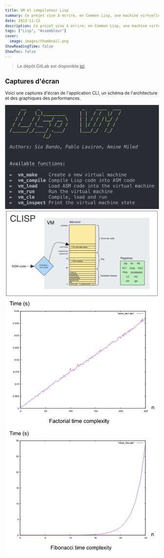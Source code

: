 ```yaml
---
title: VM et compilateur Lisp
summary: Ce projet vise à écrire, en Common Lisp, une machine virtuelle à registres capable d'exécuter des instructions assembleur, ainsi qu'un compilateur de Lisp vers ce langage d'assembleur. Des tests unitaires ainsi que des tests de performances ont été effectués.
date: 2023-11-12
description: Ce projet vise à écrire, en Common Lisp, une machine virtuelle à registres capable d'exécuter des instructions assembleur, ainsi qu'un compilateur de Lisp vers ce langage d'assembleur. Des tests unitaires ainsi que des tests de performances ont été effectués.
tags: ["Lisp", "Assembleur"]
cover:
  image: images/thumbnail.png
ShowReadingTime: false
ShowToc: false
---
```


> Le dépôt GitLab est disponible [ici](https://gitlab.com/Muddinana/lisp_vm_compiler).

## Captures d'écran

Voici une captures d'écran de l'application CLI, un schéma de l'architecture et des graphiques des performances.

![Image](images/1.png)
![Image](images/2.png)
![Image](images/3.png)
![Image](images/4.png)
